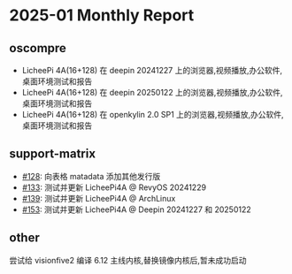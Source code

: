 # 2025-01 Monthly Report

## oscompre

- LicheePi 4A(16+128) 在 deepin 20241227 上的浏览器,视频播放,办公软件,桌面环境测试和报告
- LicheePi 4A(16+128) 在 deepin 20250122 上的浏览器,视频播放,办公软件,桌面环境测试和报告
- LicheePi 4A(16+128) 在 openkylin 2.0 SP1 上的浏览器,视频播放,办公软件,桌面环境测试和报告

## support-matrix

- [#128](https://github.com/ruyisdk/support-matrix/pull/128): 向表格 matadata 添加其他发行版
- [#133](https://github.com/ruyisdk/support-matrix/pull/133): 测试并更新 LicheePi4A @ RevyOS 20241229 
- [#139](https://github.com/ruyisdk/support-matrix/pull/139): 测试并更新 LicheePi4A @ ArchLinux
- [#153](https://github.com/ruyisdk/support-matrix/pull/153): 测试并更新 LicheePi4A @ Deepin 20241227 和 20250122

## other

尝试给 visionfive2 编译 6.12 主线内核,替换镜像内核后,暂未成功启动
